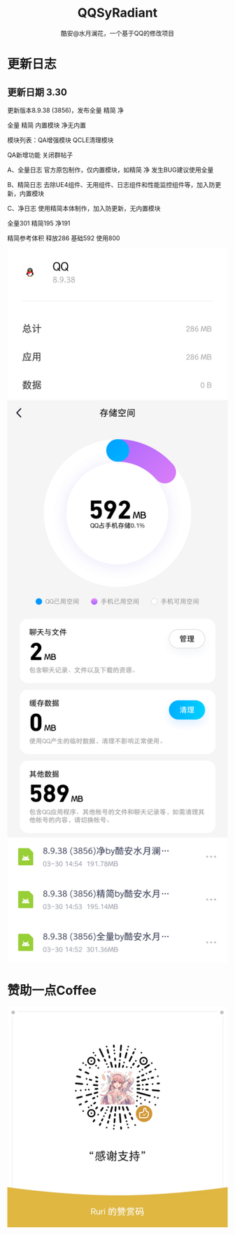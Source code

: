 <h1 align="center" style="font-weight: bold">
  QQSyRadiant
</h1>

<p align="center">
  酷安@水月澜花，一个基于QQ的修改项目
</p>

# 更新日志

## 更新日期 3.30

更新版本8.9.38 (3856)，发布全量 精简 净

全量 精简 内置模块 净无内置

模块列表：QA增强模块 QCLE清理模块 

QA新增功能 关闭群帖子

A、全量日志 官方原包制作，仅内置模块，如精简 净 发生BUG建议使用全量

B、精简日志 去除UE4组件、无用组件、日志组件和性能监控组件等，加入防更新，内置模块

C、净日志 使用精简本体制作，加入防更新，无内置模块

全量301 精简195 净191

精简参考体积 释放286 基础592 使用800

![1](./images/1.png)
![2](./images/2.png)
![3](./images/3.png)


# 赞助一点Coffee
![赞助](./images/赞助.png)
